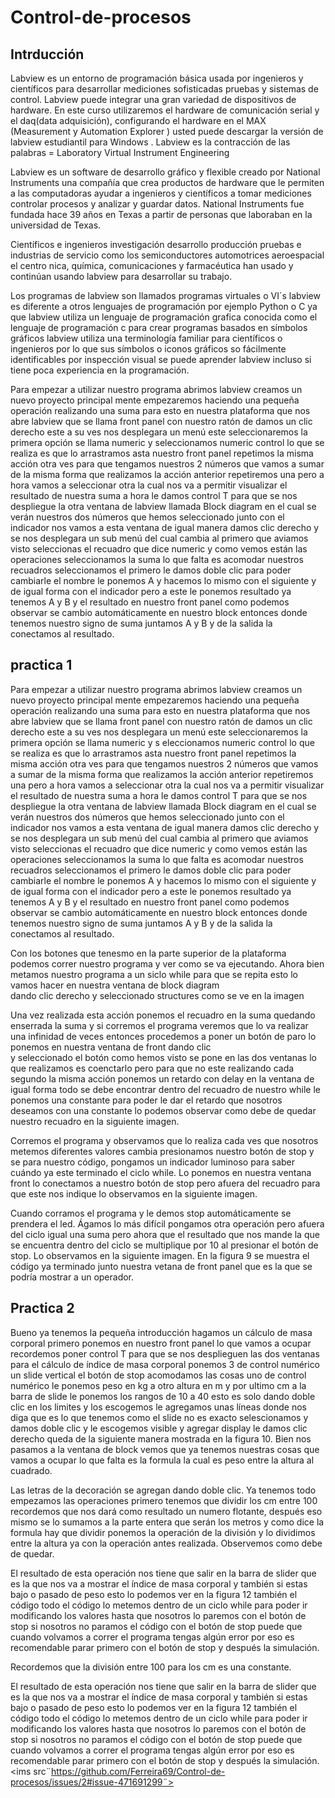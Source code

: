 # Control-de-procesos
## Intrducción

Labview es un entorno de programación básica usada por ingenieros y científicos para desarrollar mediciones sofisticadas
pruebas y sistemas de control. Labview puede integrar una gran variedad de dispositivos de hardware. En este curso 
utilizaremos el hardware de comunicación serial y el daq(data adquisición), configurando el hardware en el MAX 
(Measurement y Automation Explorer )  usted puede descargar la versión de labview estudiantil para Windows .
Labview es la contracción de las palabras = Laboratory Virtual Instrument Engineering

Labview es un software de desarrollo gráfico y flexible creado por National Instruments una compañía que crea productos 
de hardware que le permiten a las computadoras ayudar a ingenieros y científicos a tomar mediciones controlar procesos y 
analizar y guardar datos. National Instruments fue fundada hace 39 años en Texas a partir de personas que laboraban en la 
universidad de Texas.

Científicos e ingenieros investigación desarrollo producción pruebas e industrias de servicio como los semiconductores 
automotrices aeroespacial el centro nica, química, comunicaciones y farmacéutica han usado y continúan usando labview para 
desarrollar su trabajo.

Los programas de labview son llamados programas virtuales o VI´s labview es diferente a otros lenguajes de programación 
por ejemplo Python o C ya que labview utiliza un lenguaje de programación grafica conocida como el lenguaje de 
programación c para crear programas basados en símbolos gráficos labview utiliza una terminología familiar para científicos
o ingenieros por lo que sus símbolos o iconos gráficos so fácilmente identificables por inspección visual se puede aprender 
labview incluso si tiene poca experiencia en la programación.  

Para empezar a utilizar nuestro programa abrimos labview creamos un nuevo proyecto principal mente empezaremos haciendo una 
pequeña operación realizando una suma para esto en nuestra plataforma que nos abre labview que se llama front panel con 
nuestro ratón de damos un clic derecho este a su ves nos desplegara un menú este seleccionaremos la primera opción  se llama 
numeric y seleccionamos numeric control  lo que se realiza es que lo arrastramos asta nuestro front panel repetimos la misma 
acción otra ves para que tengamos nuestros 2 números que vamos a sumar de la misma forma que realizamos la acción anterior 
repetiremos una pero a hora vamos a seleccionar otra la cual nos va a permitir visualizar el resultado de nuestra suma  a hora 
le damos control T para que se nos despliegue la otra ventana de labview llamada  Block diagram en el cual se verán nuestros 
dos números que hemos seleccionado junto con el indicador nos vamos a esta ventana de igual manera damos clic derecho y se nos 
desplegara un sub menú del cual cambia al primero que aviamos visto seleccionas el recuadro que dice numeric y como vemos están 
las operaciones seleccionamos la suma  lo que falta es acomodar nuestros recuadros seleccionamos el primero  le damos doble clic 
para poder cambiarle el nombre le ponemos A y hacemos lo mismo con el siguiente y de igual forma con el indicador pero a este le 
ponemos resultado ya tenemos A y B y el resultado en nuestro front panel como podemos observar se cambio automáticamente en 
nuestro block entonces donde tenemos nuestro signo de suma juntamos A y B  y de la salida la conectamos al resultado.

## practica 1

Para empezar a utilizar nuestro programa abrimos labview creamos un nuevo proyecto principal mente empezaremos haciendo una 
pequeña operación realizando una suma para esto en nuestra plataforma que nos abre labview que se llama front panel con nuestro 
ratón de damos un clic derecho este a su ves nos desplegara un menú este seleccionaremos la primera opción  se llama numeric y s
eleccionamos numeric control  lo que se realiza es que lo arrastramos asta nuestro front panel repetimos la misma acción otra ves 
para que tengamos nuestros 2 números que vamos a sumar de la misma forma que realizamos la acción anterior repetiremos una pero a
hora vamos a seleccionar otra la cual nos va a permitir visualizar el resultado de nuestra suma  a hora le damos control T para 
que se nos despliegue la otra ventana de labview llamada  Block diagram en el cual se verán nuestros dos números que hemos 
seleccionado junto con el indicador nos vamos a esta ventana de igual manera damos clic derecho y se nos desplegara un sub menú 
del cual cambia al primero que aviamos visto seleccionas el recuadro que dice numeric y como vemos están las operaciones 
seleccionamos la suma  lo que falta es acomodar nuestros recuadros seleccionamos el primero  le damos doble clic para poder 
cambiarle el nombre le ponemos A y hacemos lo mismo con el siguiente y de igual forma con el indicador pero a este le ponemos 
resultado ya tenemos A y B y el resultado en nuestro front panel como podemos observar se cambio automáticamente en nuestro block 
entonces donde tenemos nuestro signo de suma juntamos A y B  y de la salida la conectamos al resultado.

Con los botones que tenesmo en la parte superior de la plataforma podemos correr nuestro programa y ver como se va ejecutando.
Ahora bien metamos nuestro programa a un siclo while para que se repita esto lo vamos hacer en nuestra ventana de block diagram  
dando clic derecho y seleccionado structures como se ve en la imagen 

Una vez realizada esta acción ponemos el recuadro en la suma quedando enserrada la suma y si corremos el programa veremos que lo 
va realizar una infinidad de veces entonces procedemos a poner un botón de paro lo ponemos en nuestra ventana de front dando clic  
y seleccionado el botón  como hemos visto se pone en las dos ventanas lo que realizamos es coenctarlo pero para que no este 
realizando cada segundo la misma acción ponemos un retardo con delay en la ventana  de igual forma todo se debe encontrar dentro 
del recuadro de nuestro while  le ponemos una constante para poder le dar el retardo que nosotros deseamos con una constante lo 
podemos observar como debe de quedar nuestro recuadro en la siguiente imagen.

Corremos el programa y observamos que lo realiza cada ves que nosotros metemos diferentes valores cambia presionamos nuestro botón 
de stop y se para nuestro código, pongamos un indicador luminoso para saber cuándo ya este terminado el ciclo while.
Lo ponemos en nuestra ventana front lo conectamos a nuestro botón de stop pero afuera del recuadro  para que este nos indique lo 
observamos en la siguiente imagen.

Cuando corramos el programa y le demos stop automáticamente se prendera el led. 
Ágamos lo más difícil pongamos otra operación pero afuera del ciclo igual una suma pero ahora que el resultado que nos mande la que 
se encuentra dentro del ciclo se multiplique por 10 al presionar el botón de stop. Lo observamos en la siguiente imagen.
En la figura 9 se muestra el código ya terminado junto nuestra vetana de front panel que es la que se podría mostrar a un operador.

## Practica 2

Bueno ya tenemos la pequeña introducción hagamos un cálculo de masa corporal primero ponemos en nuestro front panel lo que vamos a 
ocupar recordemos poner control T para que se nos desplieguen las dos ventanas para el cálculo de índice de masa corporal ponemos 3 
de control numérico un slide vertical el botón de stop acomodamos las cosas uno de control numérico le ponemos peso en kg a otro 
altura en m y por ultimo cm a la barra de slide le ponemos los rangos de 10 a 40 esto es solo dando doble clic en los limites y los 
escogemos le agregamos unas líneas donde nos diga que es lo que tenemos como el slide no es exacto selescionamos y damos doble clic 
y le escogemos visible y agregar display le damos clic derecho   queda de la siguiente manera mostrada en la figura 10.
Bien nos pasamos a la ventana de block vemos que ya tenemos nuestras cosas que vamos a ocupar lo que falta es la formula la cual es 
peso entre la altura al cuadrado.

Las letras de la decoración se agregan dando doble clic.
Ya tenemos todo empezamos las operaciones primero tenemos que dividir los cm entre 100 recordemos que nos dará como resultado un numero 
flotante, después eso mismo se lo sumamos a la parte entera que serán los metros y como dice la formula hay que dividir ponemos la 
operación de la división y lo dividimos entre la altura ya con la operación antes realizada. Observemos como debe de quedar.

El resultado de esta operación nos tiene que salir en la barra de slider que es la que nos va a mostrar el índice de masa corporal y 
también si estas bajo o pasado de peso esto lo podemos ver en la figura 12 también el código todo el código lo metemos dentro de un ciclo while para poder ir modificando los valores hasta que nosotros lo paremos con el botón de stop si nosotros no paramos el código con el botón de stop puede que cuando volvamos a correr el programa tengas algún error por eso es recomendable parar primero con el botón de stop y después la simulación.

Recordemos que la división entre 100 para los cm es una constante.

El resultado de esta operación nos tiene que salir en la barra de slider que es la que nos va a mostrar el índice de masa corporal y también si estas bajo o pasado de peso esto lo podemos ver en la figura 12 también el código todo el código lo metemos dentro de un ciclo while para poder ir modificando los valores hasta que nosotros lo paremos con el botón de stop si nosotros no paramos el código con el botón de stop puede que cuando volvamos a correr el programa tengas algún error por eso es recomendable parar primero con el botón de stop y después la simulación.
<ims src¨https://github.com/Ferreira69/Control-de-procesos/issues/2#issue-471691299¨>
